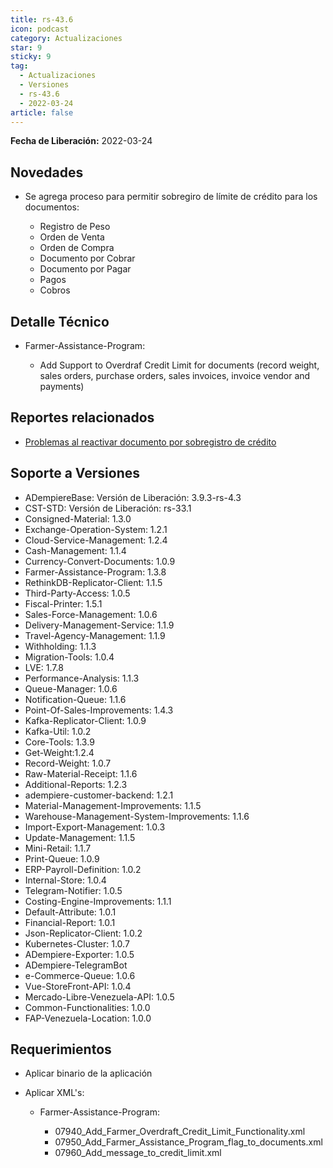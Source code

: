 ```yaml
---
title: rs-43.6
icon: podcast
category: Actualizaciones
star: 9
sticky: 9
tag:
  - Actualizaciones
  - Versiones
  - rs-43.6
  - 2022-03-24
article: false
---
```


**Fecha de Liberación:** 2022-03-24

## Novedades

- Se agrega proceso para permitir sobregiro de límite de crédito para los documentos:

  - Registro de Peso
  - Orden de Venta
  - Orden de Compra
  - Documento por Cobrar
  - Documento por Pagar
  - Pagos
  - Cobros

## Detalle Técnico

- Farmer-Assistance-Program:
  
  - Add Support to Overdraf Credit Limit for documents (record weight, sales orders, purchase orders, sales invoices, invoice vendor and payments)

## Reportes relacionados

- [Problemas al reactivar documento por sobregistro de crédito](https://github.com/erpcya/Control-VEALCA/issues/70)

## Soporte a Versiones

- ADempiereBase: Versión de Liberación: 3.9.3-rs-4.3
- CST-STD: Versión de Liberación: rs-33.1
- Consigned-Material: 1.3.0
- Exchange-Operation-System: 1.2.1
- Cloud-Service-Management: 1.2.4
- Cash-Management: 1.1.4
- Currency-Convert-Documents: 1.0.9
- Farmer-Assistance-Program: 1.3.8
- RethinkDB-Replicator-Client: 1.1.5
- Third-Party-Access: 1.0.5
- Fiscal-Printer: 1.5.1
- Sales-Force-Management: 1.0.6
- Delivery-Management-Service: 1.1.9
- Travel-Agency-Management: 1.1.9
- Withholding: 1.1.3
- Migration-Tools: 1.0.4
- LVE: 1.7.8
- Performance-Analysis: 1.1.3
- Queue-Manager: 1.0.6
- Notification-Queue: 1.1.6
- Point-Of-Sales-Improvements: 1.4.3
- Kafka-Replicator-Client: 1.0.9
- Kafka-Util: 1.0.2
- Core-Tools: 1.3.9
- Get-Weight:1.2.4
- Record-Weight: 1.0.7
- Raw-Material-Receipt: 1.1.6
- Additional-Reports: 1.2.3
- adempiere-customer-backend: 1.2.1
- Material-Management-Improvements: 1.1.5
- Warehouse-Management-System-Improvements: 1.1.6
- Import-Export-Management: 1.0.3
- Update-Management: 1.1.5
- Mini-Retail: 1.1.7
- Print-Queue: 1.0.9
- ERP-Payroll-Definition: 1.0.2
- Internal-Store: 1.0.4
- Telegram-Notifier: 1.0.5
- Costing-Engine-Improvements: 1.1.1
- Default-Attribute: 1.0.1
- Financial-Report: 1.0.1
- Json-Replicator-Client: 1.0.2
- Kubernetes-Cluster: 1.0.7
- ADempiere-Exporter: 1.0.5
- ADempiere-TelegramBot
- e-Commerce-Queue: 1.0.6
- Vue-StoreFront-API: 1.0.4
- Mercado-Libre-Venezuela-API: 1.0.5
- Common-Functionalities: 1.0.0
- FAP-Venezuela-Location: 1.0.0

## Requerimientos

- Aplicar binario de la aplicación
- Aplicar XML's:

  - Farmer-Assistance-Program:

    - 07940_Add_Farmer_Overdraft_Credit_Limit_Functionality.xml
    - 07950_Add_Farmer_Assistance_Program_flag_to_documents.xml
    - 07960_Add_message_to_credit_limit.xml
